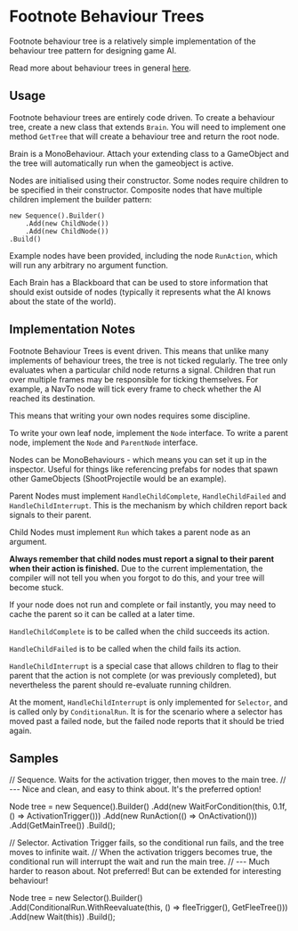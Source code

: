 # Footnote Behaviour Trees

Footnote behaviour tree is a relatively simple implementation of the behaviour tree pattern for designing game AI.

Read more about behaviour trees in general [here](https://lmgtfy.app/?q=behaviour+tree).

## Usage

Footnote behaviour trees are entirely code driven. To create a behaviour tree, create a new class that extends `Brain`. You will need to implement one method `GetTree` that will create a behaviour tree and return the root node.

Brain is a MonoBehaviour. Attach your extending class to a GameObject and the tree will automatically run when the gameobject is active.

Nodes are initialised using their constructor. Some nodes require children to be specified in their constructor. Composite nodes that have multiple children implement the builder pattern:

```
new Sequence().Builder()
	.Add(new ChildNode())
	.Add(new ChildNode())
.Build()
```

Example nodes have been provided, including the node `RunAction`, which will run any arbitrary no argument function.

Each Brain has a Blackboard that can be used to store information that should exist outside of nodes (typically it represents what the AI knows about the state of the world).

## Implementation Notes

Footnote Behaviour Trees is event driven. This means that unlike many implements of behaviour trees, the tree is not ticked regularly. The tree only evaluates when a particular child node returns a signal. Children that run over multiple frames may be responsible for ticking themselves. For example, a NavTo node will tick every frame to check whether the AI reached its destination.

This means that writing your own nodes requires some discipline.

To write your own leaf node, implement the `Node` interface. To write a parent node, implement the `Node` and `ParentNode` interface.

Nodes can be MonoBehaviours - which means you can set it up in the inspector. Useful for things like referencing prefabs for nodes that spawn other GameObjects (ShootProjectile would be an example).

Parent Nodes must implement `HandleChildComplete`, `HandleChildFailed` and `HandleChildInterrupt`. This is the mechanism by which children report back signals to their parent.

Child Nodes must implement `Run` which takes a parent node as an argument.

**Always remember that child nodes must report a signal to their parent when their action is finished.** Due to the current implementation, the compiler will not tell you when you forgot to do this, and your tree will become stuck.

If your node does not run and complete or fail instantly, you may need to cache the parent so it can be called at a later time.

`HandleChildComplete` is to be called when the child succeeds its action.

`HandleChildFailed` is to be called when the child fails its action.

`HandleChildInterrupt` is a special case that allows children to flag to their parent that the action is not complete (or was previously completed), but nevertheless the parent should re-evaluate running children.

At the moment, `HandleChildInterrupt` is only implemented for `Selector`, and is called only by `ConditionalRun`. It is for the scenario where a selector has moved past a failed node, but the failed node reports that it should be tried again.

## Samples

// Sequence. Waits for the activation trigger, then moves to the main tree.
// --- Nice and clean, and easy to think about. It's the preferred option!

Node tree = new Sequence().Builder()
    .Add(new WaitForCondition(this, 0.1f, () => ActivationTrigger()))
    .Add(new RunAction(() => OnActivation()))
    .Add(GetMainTree())
    .Build();
        
// Selector. Activation Trigger fails, so the conditional run fails, and the tree moves to infinite wait.
// When the activation triggers becomes true, the conditional run will interrupt the wait and run the main tree.
// --- Much harder to reason about. Not preferred! But can be extended for interesting behaviour!

Node tree = new Selector().Builder()
	.Add(ConditionalRun.WithReevaluate(this, () => fleeTrigger(), GetFleeTree()))
	.Add(new Wait(this))
	.Build();